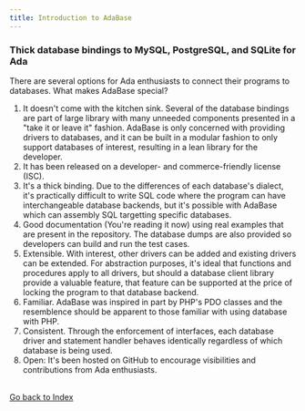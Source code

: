 ```yaml
---
title: Introduction to AdaBase
---
```


<h3>Thick database bindings to MySQL, PostgreSQL, and SQLite for Ada</h3>
<p>
There are several options for Ada enthusiasts to connect their programs
to databases.  What makes AdaBase special?</p>
<ol>
<li>It doesn't come with the kitchen sink.  Several of the database
bindings are part of large library with many unneeded components presented
in a "take it or leave it" fashion.  AdaBase is only concerned with providing
drivers to databases, and it can be built in a modular fashion to only
support databases of interest, resulting in a lean library for the developer.
</li>
<li>
It has been released on a developer- and commerce-friendly
license (ISC).
</li>
<li>
It's a thick binding.  Due to the differences of each database's
dialect, it's practically difficult to write SQL code where the program can
have interchangeable database backends, but it's possible with AdaBase which
can assembly SQL targetting specific databases.
</li>
<li>
Good documentation (You're reading it now) using real examples that
are present in the repository.  The database dumps are also provided so
developers can build and run the test cases.
</li>
<li>
Extensible.  With interest, other drivers can be added and existing
drivers can be extended.  For abstraction purposes, it's ideal that functions
and procedures apply to all drivers, but should a database client library
provide a valuable feature, that feature can be supported at the price of
locking the program to that database backend.
</li>
<li>
Familiar.  AdaBase was inspired in part by PHP's PDO classes and the
resemblence should be apparent to those familiar with using database with
PHP.
</li>
<li>
Consistent.  Through the enforcement of interfaces, each database driver
and statement handler behaves identically regardless of which database is
being used.
</li>
<li>
Open: It's been hosted on GitHub to encourage visibilities and contributions
from Ada enthusiasts.
</li>
</ol>
<br/>
<a href="index.html">Go back to Index</a>
